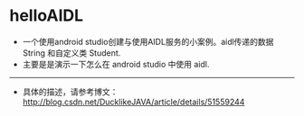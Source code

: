 # helloAIDL
* 一个使用android studio创建与使用AIDL服务的小案例。aidl传递的数据 String 和自定义类 Student.
* 主要是是演示一下怎么在 android studio 中使用 aidl.
**************
* 具体的描述，请参考博文：http://blog.csdn.net/DucklikeJAVA/article/details/51559244
